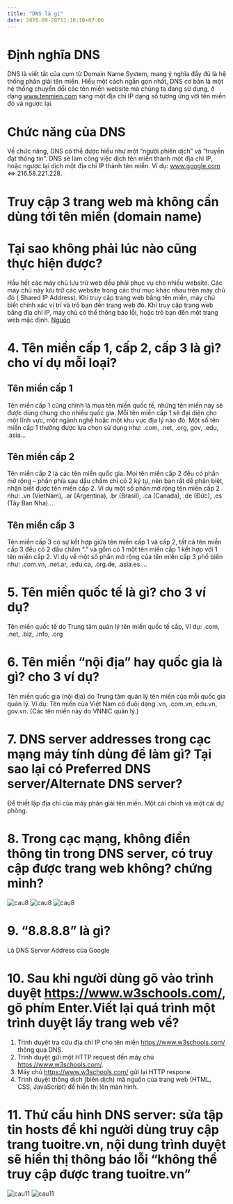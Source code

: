 ```yaml
---
title: "DNS là gì"
date: 2020-09-28T11:10:10+07:00
---
```


# Định nghĩa DNS
DNS là viết tắt của cụm từ Domain Name System, mang ý nghĩa đầy đủ là hệ thống phân giải tên miền. Hiểu một cách ngắn gọn nhất, DNS cơ bản là một hệ thống chuyển đổi các tên miền website mà chúng ta đang sử dụng, ở dạng www.tenmien.com sang một địa chỉ IP dạng số tương ứng với tên miền đó và ngược lại.

# Chức năng của DNS
Về chức năng, DNS có thể được hiểu như một “người phiên dịch” và “truyền đạt thông tin”. DNS sẽ làm công việc dịch tên miền thành một địa chỉ IP, hoặc ngược lại dịch một địa chỉ IP thành tên miền.
Ví dụ: www.google.com <=> 216.58.221.228.

# Truy cập 3 trang web mà không cần dùng tới tên miền (domain name)

# Tại sao không phải lúc nào cũng thực hiện được?
Hầu hết các máy chủ lưu trữ web đều phải phục vụ cho nhiều website. Các máy chủ này lưu trữ các website trong các thư mục khác nhau trên máy chủ đó ( Shared IP Address). Khi truy cập trang web bằng tên miền, máy chủ biết chính xác vị trí và trỏ bạn đến trang web đó. Khi truy cập trang web bằng địa chỉ IP, máy chủ có thể thông báo lỗi, hoặc trỏ bạn đến một trang web mặc định. [Nguồn](https://www.quora.com/Can-you-open-a-web-page-just-with-the-IP-address)

# 4. Tên miền cấp 1, cấp 2, cấp 3 là gì? cho ví dụ mỗi loại?
## Tên miền cấp 1
Tên miền cấp 1 cũng chính là mua tên miền quốc tế, những tên miền này sẽ được dùng chung cho nhiều quốc gia. Mỗi tên miền cấp 1 sẽ đại diện cho một lĩnh vực, một ngành nghề hoặc một khu vực địa lý nào đó. Một số tên miền cấp 1 thường được lựa chọn sử dụng như: .com, .net, .org, gov, .edu, .asia…
## Tên miền cấp 2
Tên miền cấp 2 là các tên miền quốc gia. Mọi tên miền cấp 2 đều có phần mở rộng – phần phía sau dấu chấm chỉ có 2 ký tự, nên bạn rất dễ phân biệt, nhận biết được tên miền cấp 2. Ví dụ một số phần mở rộng tên miền cấp 2 như: .vn (VietNam), .ar (Argentina), .br (Brasil), .ca (Canada), .de (Đức), .es (Tây Ban Nha)….
## Tên miền cấp 3
Tên miền cấp 3 có sự kết hợp giữa tên miền cấp 1 và cấp 2, tất cả tên miền cấp 3 đều có 2 dấu chấm “.” và gồm có 1 một tên miền cấp 1 kết hợp với 1 tên miền cấp 2. Ví dụ về một số phần mở rộng của tên miền cấp 3 phổ biến như: .com.vn, .net.ar, .edu.ca, .org.de, .asia.es….

# 5. Tên miền quốc tế là gì? cho 3 ví dụ?
Tên miền quốc tế do Trung tâm quản lý tên miền quốc tế cấp, Ví dụ: .com, .net, .biz, .info, .org

# 6. Tên miền “nội địa” hay quốc gia là gì? cho 3 ví dụ?
Tên miền quốc gia (nội địa) do Trung tâm quản lý tên miền của mỗi quốc gia quản lý. Ví dụ: Tên miền của Việt Nam có đuôi dạng .vn, .com.vn, edu.vn, gov.vn. (Các tên miền này do VNNIC quản lý.)

# 7. DNS server addresses trong cạc mạng máy tính dùng để làm gì? Tại sao lại có Preferred DNS server/Alternate DNS server?
Để thiết lập địa chỉ của máy phân giải tên miền. Một  cái chính và một cái dự phòng.

# 8. Trong cạc mạng, không điền thông tin trong DNS server, có truy cập được trang web không? chứng minh?
![cau8](/img/lab1/cau8.png)
![cau8](/img/lab1/cau8b.png)
![cau8](/img/lab1/cau8c.png)

# 9. “8.8.8.8” là gì?
Là DNS Server Address của Google

# 10. Sau khi người dùng gõ vào trình duyệt https://www.w3schools.com/, gõ phím Enter.Viết lại quá trình một trình duyệt lấy trang web về?
1. Trình duyệt tra cứu địa chỉ IP cho tên miền https://www.w3schools.com/ thông qua DNS.
1. Trình duyệt gửi một HTTP request đến máy chủ https://www.w3schools.com/.
1. Máy chủ https://www.w3schools.com/ gửi lại HTTP respone.
1. Trình duyệt thông dịch (biên dịch) mã nguồn của trang web (HTML, CSS, JavaScript) để hiển thị lên màn hình.

# 11. Thử cấu hình DNS server: sửa tập tin hosts để khi người dùng truy cập trang tuoitre.vn, nội dung trình duyệt sẽ hiển thị thông báo lỗi “không thể truy cập được trang tuoitre.vn”
![cau11](/img/lab1/cau11.png)
![cau11](/img/lab1/cau11b.png)
